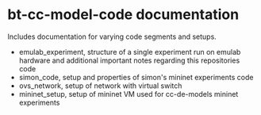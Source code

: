 # bt-cc-model-code documentation

Includes documentation for varying code segments and setups.

- emulab_experiment, structure of a single experiment run on emulab hardware and additional important notes regarding this repositories code
- simon_code, setup and properties of simon's mininet experiments code
- ovs_network, setup of network with virtual switch
- mininet_setup, setup of mininet VM used for cc-de-models mininet experiments
 